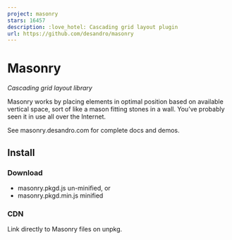 ```yaml
---
project: masonry
stars: 16457
description: :love_hotel: Cascading grid layout plugin
url: https://github.com/desandro/masonry
---
```


Masonry
=======

_Cascading grid layout library_

Masonry works by placing elements in optimal position based on available vertical space, sort of like a mason fitting stones in a wall. You’ve probably seen it in use all over the Internet.

See masonry.desandro.com for complete docs and demos.

Install
-------

### Download

-   masonry.pkgd.js un-minified, or
-   masonry.pkgd.min.js minified

### CDN

Link directly to Masonry files on unpkg.

<script src\="https://unpkg.com/masonry-layout@4/dist/masonry.pkgd.js"\></script\>
<!-- or -->
<script src\="https://unpkg.com/masonry-layout@4/dist/masonry.pkgd.min.js"\></script\>

### Package managers

npm: `npm install masonry-layout --save`

Bower: `bower install masonry-layout --save`

Support Masonry development
---------------------------

Masonry has been actively maintained and improved upon for 8 years, with 900 GitHub issues closed. Please consider supporting its development by purchasing a license for one of Metafizzy's commercial libraries.

Initialize
----------

With jQuery

$('.grid').masonry({
  // options...
  itemSelector: '.grid-item',
  columnWidth: 200
});

With vanilla JavaScript

// vanilla JS
// init with element
var grid \= document.querySelector('.grid');
var msnry \= new Masonry( grid, {
  // options...
  itemSelector: '.grid-item',
  columnWidth: 200
});

// init with selector
var msnry \= new Masonry( '.grid', {
  // options...
});

With HTML

Add a `data-masonry` attribute to your element. Options can be set in JSON in the value.

<div class\="grid" data-masonry\='{ "itemSelector": ".grid-item", "columnWidth": 200 }'\>
  <div class\="grid-item"\></div\>
  <div class\="grid-item"\></div\>
  ...
</div\>

License
-------

Masonry is released under the MIT license. Have at it.

* * *

Made by David DeSandro
